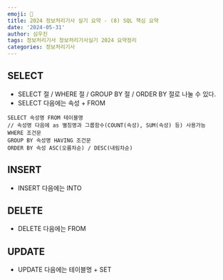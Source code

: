 ```yaml
---
emoji: 🪪
title: 2024 정보처리기사 실기 요약 - (8) SQL 핵심 요약
date: '2024-05-31'
author: 심우진
tags: 정보처리기사 정보처리기사실기 2024 요약정리
categories: 정보처리기사
---
```


## SELECT

- SELECT 절 / WHERE 절 / GROUP BY 절 / ORDER BY 절로 나눌 수 있다.
- SELECT 다음에는 속성 + FROM 

```
SELECT 속성명 FROM 테이블명
// 속성명 다음에 as 별칭명과 그룹함수(COUNT(속성), SUM(속성) 등) 사용가능
WHERE 조건문
GROUP BY 속성명 HAVING 조건문
ORDER BY 속성 ASC(오름차순) / DESC(내림차순)
```

## INSERT

- INSERT 다음에는 INTO

## DELETE

- DELETE 다음에는 FROM

## UPDATE

- UPDATE 다음에는 테이블명 + SET

```toc

```